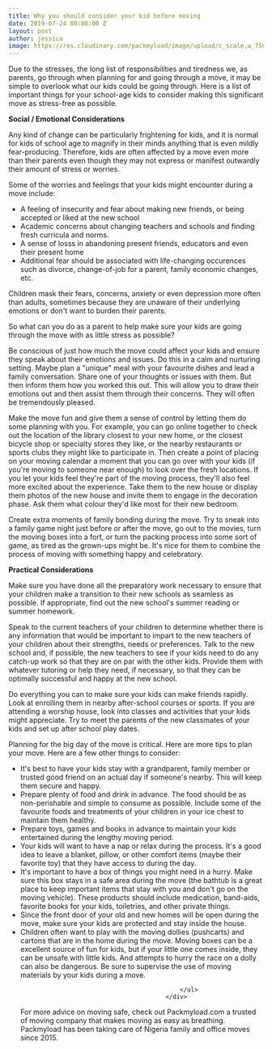```yaml
---
title: Why you should consider your kid before moving
date: 2019-07-24 00:00:00 Z
layout: post
author: jessica
image: https://res.cloudinary.com/packmyload/image/upload/c_scale,w_750/v1563966110/IMG_5843.png
---
```


Due to the stresses, the long list of responsibilities and tiredness we, as parents, go through when planning for and going through a move, it may be simple to overlook what our kids could be going through.  Here is a list of important things for your school-age kids to consider making this significant move as stress-free as possible.

**Social / Emotional Considerations**

Any kind of change can be particularly frightening for kids, and it is normal for kids of school age to magnify in their minds anything that is even mildly fear-producing.  Therefore, kids are often affected by a move even more than their parents even though they may not express or manifest outwardly their amount of stress or worries.

Some of the worries and feelings that your kids might encounter during a move include:  
* A feeling of insecurity and fear about making new friends, or being accepted or liked at the new school  
* Academic concerns about changing teachers and schools and finding fresh curricula and norms.  
* A sense of losss in abandoning present friends, educators and even their present home  
* Additional fear should be associated with life-changing occurences such as divorce, change-of-job for a parent, family economic changes, etc.

<!--<div class="listing-features fl-wrap">
                                                <ul>
                                                    <li style="width:100%"><i class="fa fa-circle"></i> A feeling of insecurity and fear about making new friends, or being accepted or liked at the new school.</li><br/>
                                                    <li style="width:100%"><i class="fa fa-circle"></i> Academic concerns about changing teachers and schools and finding fresh curricula and norms.</li>
                                                    <li style="width:100%"><i class="fa fa-circle"></i> A sense of loss in abandoning present friends, educators and even their present home.
</li>
                                                    <li style="width:100%"><i class="fa fa-circle"></i>Additional fear should be associated with life-changing occurrences such as divorce, change-of-job for a parent, family economic changes, etc.</li>
                                                   
                                                </ul>
              </div>-->



Children mask their fears, concerns, anxiety or even depression more often than adults, sometimes because they are unaware of their underlying emotions or don't want to burden their parents.

So what can you do as a parent to help make sure your kids are going through the move with as little stress as possible?

Be conscious of just how much the move could affect your kids and ensure they speak about their emotions and issues. Do this in a calm and nurturing setting. Maybe plan a "unique" meal with your favourite dishes and lead a family conversation. Share one of your thoughts or issues with them. But then inform them how you worked this out. This will allow you to draw their emotions out and then assist them through their concerns. They will often be tremendously pleased.

Make the move fun and give them a sense of control by letting them do some planning with you. For example, you can go online together to check out the location of the library closest to your new home, or the closest bicycle shop or specialty stores they like, or the nearby restaurants or sports clubs they might like to participate in. Then create a point of placing on your moving calendar a moment that you can go over with your kids (if you're moving to someone near enough) to look over the fresh locations. If you let your kids feel they're part of the moving process, they'll also feel more excited about the experience. Take them to the new house or display them photos of the new house and invite them to engage in the decoration phase. Ask them what colour they'd like most for their new bedroom.

Create extra moments of family bonding during the move. Try to sneak into a family game night just before or after the move, go out to the movies, turn the moving boxes into a fort, or turn the packing process into some sort of game, as tired as the grown-ups might be. It's nice for them to combine the process of moving with something happy and celebratory.

**Practical Considerations**

Make sure you have done all the preparatory work necessary to ensure that your children make a transition to their new schools as seamless as possible. If appropriate, find out the new school's summer reading or summer homework.

Speak to the current teachers of your children to determine whether there is any information that would be important to impart to the new teachers of your children about their strengths, needs or preferences. Talk to the new school and, if possible, the new teachers to see if your kids need to do any catch-up work so that they are on par with the other kids. Provide them with whatever tutoring or help they need, if necessary, so that they can be optimally successful and happy at the new school.

Do everything you can to make sure your kids can make friends rapidly. Look at enrolling them in nearby after-school courses or sports. If you are attending a worship house, look into classes and activities that your kids might appreciate. Try to meet the parents of the new classmates of your kids and set up after school play dates.

Planning for the big day of the move is critical. Here are more tips to plan your move. Here are a few other things to consider:

<div class="listing-features fl-wrap">
                                                <ul>
                                                    <li style="width:100%"><i class="fa fa-circle"></i> It's best to have your kids stay with a grandparent, family member or trusted good friend on an actual day if someone's nearby. This will keep them secure and happy.</li>
                                                    <li style="width:100%"><i class="fa fa-circle"></i> Prepare plenty of food and drink in advance. The food should be as non-perishable and simple to consume as possible. Include some of the favourite foods and treatments of your children in your ice chest to maintain them healthy.</li>
                                                    <li style="width:100%"><i class="fa fa-circle"></i>Prepare toys, games and books in advance to maintain your kids entertained during the lengthy moving period.

</li>
                                                    <li style="width:100%"><i class="fa fa-circle"></i>Your kids will want to have a nap or relax during the process. It's a good idea to leave a blanket, pillow, or other comfort items (maybe their favorite toy) that they have access to during the day.
</li>
 <li style="width:100%"><i class="fa fa-circle"></i>It's important to have a box of things you might need in a hurry. Make sure this box stays in a safe area during the move (the bathtub is a great place to keep important items that stay with you and don't go on the moving vehicle). These products should include medication, band-aids, favorite books for your kids, toiletries, and other private things.
</li>
<li style="width:100%"><i class="fa fa-circle"></i>Since the front door of your old and new homes will be open during the move, make sure your kids are protected and stay inside the house.

</li>
<li style="width:100%"><i class="fa fa-circle"></i>Children often want to play with the moving dollies (pushcarts) and cartons that are in the home during the move. Moving boxes can be a excellent source of fun for kids, but if your little one comes inside, they can be unsafe with little kids. And attempts to hurry the race on a dolly can also be dangerous. Be sure to supervise the use of moving materials by your kids during a move.
</li>
                                                   
                                                </ul>
                                            </div>


For more advice on moving safe, check out Packmyload.com a trusted of moving company that makes moving as easy as breathing. Packmyload has been taking care of Nigeria family and office moves since 2015.
